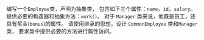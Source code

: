 
编写一个` Employee `类，声明为抽象类，
包含如下三个属性：`name`，`id`，`salary`。
提供必要的构造器和抽象方法：`work()`。
对于 `Manager` 类来说，他既是员工，还具有奖金(`bonus`)的属性。
请使用继承的思想，设计 `CommonEmployee` 类和`Manager` 类，
要求类中提供必要的方法进行属性访问。


